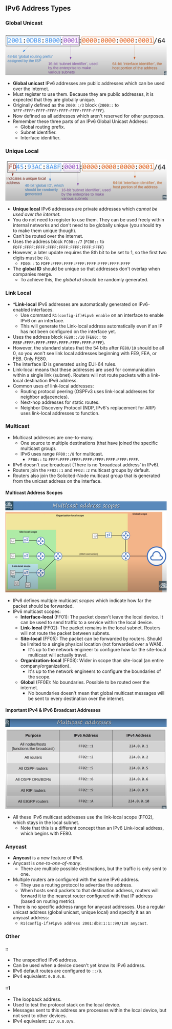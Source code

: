 ## IPv6 Address Types
### Global Unicast
![IPv6 global unicast address breakdown](./img2/ipv6-global-unicast-address-breakdown.png)
* **Global unicast** IPv6 addresses are public addresses which can be used over the internet.
* Must register to use them. Because they are public addresses, it is expected that they are globally unique.
* Originally defined as the `2000::/3` block (`2000::` to `3FFF:FFFF:FFFF:FFFF:FFFF:FFFF:FFFF:FFFF`).
* Now defined as all addresses which aren't reserved for other purposes.
* Remember these three parts of an IPv6 Global Unicast Address:
	* Global routing prefix.
	* Subnet identifier.
	* Interface identifier.
### Unique Local
![Unique local addresses structure](./img2/unique-local-addresses.png)
* **Unique local** IPv6 addresses are private addresses which *cannot be used over the internet.*
* You do not need to register to use them. They can be used freely within internal networks and don't need to be globally unique (you should try to make them unique though). 
* Can't be routed over the internet.
* Uses the address block `FC00::/7` (`FC00::` to `FDFF:FFFF:FFFF:FFFF:FFFF:FFFF:FFFF:FFFF`)
* However, a later update requires the 8th bit to be set to 1, so the first two digits must be `FD`.
	* `FD00::` to `FDFF:FFFF:FFFF:FFFF:FFFF:FFFF:FFFF:FFFF`
* The **global ID** should be unique so that addresses don't overlap when companies merge.
	* To achieve this, the *global id* should be randomly generated.
### Link Local
* ***Link-local** IPv6 addresses are automatically generated on IPv6-enabled interfaces.
	* Use command `R1(config-if)#ipv6 enable` on an interface to enable IPv6 on an interface.
	* This will generate the Link-local address automatically even if an IP has not been configured on the interface yet.
* Uses the address block `FE80::/10` (`FE80::` to `FEBF:FFFF:FFFF:FFFF:FFFF:FFFF:FFFF:FFFF`).
* However, the standard states that the 54 bits after `FE80/10` should be all 0, so you won't see link local addresses beginning with FE9, FEA, or FEB. Only FE80.
* The interface ID is generated using EUI-64 rules.
* Link-local means that these addresses are used for communication within a single link (subnet). Routers will not route packets with a link-local destination IPv6 address.
* Common uses of link-local addresses:
	* Routing protocol peering (OSPFv3 uses link-local addresses for neighbor adjacencies).
	* Next-hop addresses for static routes.
	* Neighbor Discovery Protocol (NDP, IPv6's replacement for ARP) uses link-local addresses to function.
### Multicast
* Multicast addresses are one-to-many.
	* One source to multiple destinations (that have joined the specific multicast group).
	* IPv6 uses range `FF00::/8` for multicast.
		* `FF00::` to `FFFF:FFFF:FFFF:FFFF:FFFF:FFFF:FFFF:FFFF`.
* IPv6 doesn't use broadcast (There is no 'broadcast address' in IPv6).
* Routers join the `FF02::1` and `FF02::2` multicast groups by default.
* Routers also join the Solicited-Node multicast group that is generated from the unicast address on the interface.
#### Multicast Address Scopes
![Multicast address scopes](./img2/multicast-address-scopes.png)
* IPv6 defines multiple multicast *scopes* which indicate how far the packet should be forwarded.
* IPv6 multicast scopes:
	* **Interface-local** (FF01): The packet doesn't leave the local device. It can be used to send traffic to a service within the local device.
	* **Link-local** (FF02): The packet remains in the local subnet. Routers will not route the packet between subnets.
	* **Site-local** (FF05):  The packet can be forwarded by routers. Should be limited to a single physical location (not forwarded over a WAN).
		* It's up to the network engineer to configure how far the site-local multicast will actually travel.
	* **Organization-local** (FF08): Wider in scope than site-local (an entire company/organization).
		* It's up to the network engineers to configure the boundaries of the scope.
	* **Global** (FF0E): No boundaries. Possible to be routed over the internet.
		* No boundaries doesn't mean that global multicast messages will be sent to every destination over the internet.
#### Important IPv4 & IPv6 Broadcast Addresses
![Important IPv4 & IPv6 broadcast addresses](./img2/important-ipv4-ipv6-broadcast-addresses.png)
* All these IPv6 multicast addresses use the link-local scope (FF02), which stays in the local subnet.
	* Note that this is a different concept than an IPv6 Link-local address, which begins with FE80.
### Anycast
* **Anycast** is a new feature of IPv6.
* Anycast is *one-to-one-of-many*.
	* There are multiple possible destinations, but the traffic is only sent to one.
* Multiple routers are configured with the same IPv6 address.
	* They use a routing protocol to advertise the address.
	* When hosts send packets to that destination address, routers will forward it to the nearest router configured with that IP address (based on routing metric).
* There is no specific address range for anycast addresses. Use a regular unicast address (global unicast, unique local) and specify it as an anycast address:
	* `R1(config-if)#ipv6 address 2001:db8:1:1::99/128 anycast`.
### Other
#### ::
* The unspecified IPv6 address.
* Can be used when a device doesn't yet know its IPv6 address.
* IPv6 default routes are configured to `::/0`.
* IPv4 equivalent: `0.0.0.0`.
#### ::1
* The loopback address.
* Used to test the protocol stack on the local device.
* Messages sent to this address are processes within the local device, but not sent to other devices.
* IPv4 equivalent: `127.0.0.0/8`.